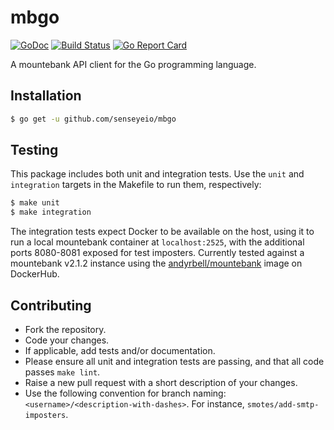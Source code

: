 # mbgo

[![GoDoc](https://godoc.org/github.com/senseyeio/mbgo?status.svg)](https://godoc.org/github.com/senseyeio/mbgo) [![Build Status](https://travis-ci.org/senseyeio/mbgo.svg?branch=master)](https://travis-ci.org/senseyeio/mbgo) [![Go Report Card](https://goreportcard.com/badge/github.com/senseyeio/mbgo)](https://goreportcard.com/report/github.com/senseyeio/mbgo)

A mountebank API client for the Go programming language.

## Installation

```sh
$ go get -u github.com/senseyeio/mbgo
```

## Testing

This package includes both unit and integration tests. Use the `unit` and `integration` targets in the Makefile to run them, respectively:

```sh
$ make unit
$ make integration
```

The integration tests expect Docker to be available on the host, using it to run a local mountebank container at 
`localhost:2525`, with the additional ports 8080-8081 exposed for test imposters. Currently tested against a mountebank 
v2.1.2 instance using the [andyrbell/mountebank](https://hub.docker.com/r/andyrbell/mountebank) image on DockerHub.

## Contributing

* Fork the repository.
* Code your changes.
* If applicable, add tests and/or documentation.
* Please ensure all unit and integration tests are passing, and that all code passes `make lint`.
* Raise a new pull request with a short description of your changes.
* Use the following convention for branch naming: `<username>/<description-with-dashes>`. For instance, `smotes/add-smtp-imposters`.
